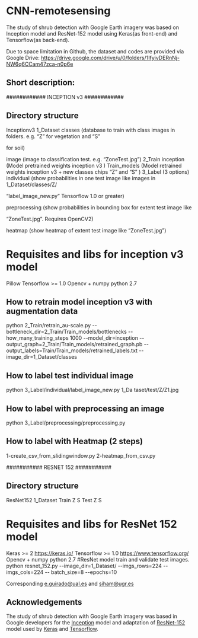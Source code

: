 # CNN-remotesensing

The study of shrub detection with Google Earth imagery was based on Inception model and  ResNet-152 model using Keras(as front-end) and Tensorflow(as back-end).

Due to space limitation in Github, the dataset and codes are provided via Google Drive: https://drive.google.com/drive/u/0/folders/1IfyivDERnNj-NW6q6CCam47zca-n0p6e

## Short description:
############ INCEPTION v3 ############
## Directory structure
Inceptionv3
1_Dataset
classes (database to train with class images in folders. e.g. “Z” for vegetation and “S”

for soil)

image (image to classification test. e.g. “ZoneTest.jpg”)
2_Train
inception (Model pretrained weights inception v3 )
Train_models (Model retrained weights inception v3 + new classes chips “Z” and “S” )
3_Label (3 options)
individual (show probabilities in one test image like images in 1_Dataset/classes/Z/

“label_image_new.py” Tensorflow 1.0 or greater)

preprocessing (show probabilities in bounding box for extent test image like

“ZoneTest.jpg”. Requires OpenCV2)

heatmap (show heatmap of extent test image like “ZoneTest.jpg”)

# Requisites and libs for inception v3 model
Pillow
Tensorflow >= 1.0
Opencv + numpy
python 2.7
## How to retrain model inception v3 with augmentation data
python 2_Train/retrain_au-scale.py --bottleneck_dir=2_Train/Train_models/bottlenecks --
how_many_training_steps 1000 --model_dir=inception --
output_graph=2_Train/Train_models/retrained_graph.pb --
output_labels=Train/Train_models/retrained_labels.txt --image_dir=1_Dataset/classes
## How to label test individual image
python 3_Label/individual/label_image_new.py 1_Da taset/test/Z/Z1.jpg
## How to label with preprocessing an image
python 3_Label/preprocessing/preprocessing.py
## How to label with Heatmap (2 steps)
1-create_csv_from_slidingwindow.py
2-heatmap_from_csv.py

########### RESNET 152 ###########
## Directory structure

ResNet152
1_Dataset
Train
Z
S
Test
Z
S

# Requisites and libs for ResNet 152 model
Keras >= 2 https://keras.io/
Tensorflow >= 1.0 https://www.tensorflow.org/
Opencv + numpy
python 2.7
#ResNet model train and validate test images.
python resnet_152.py --image_dir=1_Dataset/ --imgs_rows=224 --imgs_cols=224 --
batch_size=8 --epochs=10


Corresponding e.guirado@ual.es and siham@ugr.es


## Acknowledgements
The study of shrub detection with Google Earth imagery was based in Google developers for the [Inception](https://codelabs.developers.google.com/codelabs/tensorflow-for-poets-2) model and adaptation of [ResNet-152](https://gist.github.com/flyyufelix/7e2eafb149f72f4d38dd661882c554a6) model used by [Keras]( https://keras.io) and [Tensorflow](https://www.tensorflow.org/).
